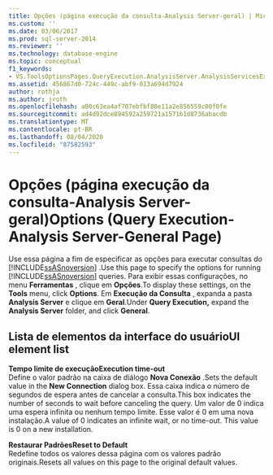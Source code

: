 ```yaml
---
title: Opções (página execução da consulta-Analysis Server-geral) | Microsoft Docs
ms.custom: ''
ms.date: 03/06/2017
ms.prod: sql-server-2014
ms.reviewer: ''
ms.technology: database-engine
ms.topic: conceptual
f1_keywords:
- VS.ToolsOptionsPages.QueryExecution.AnalysisServer.AnalysisServicesExecutionGeneral
ms.assetid: 456867d0-724c-449c-abf9-013a694d7924
author: rothja
ms.author: jroth
ms.openlocfilehash: a00c63ea4af707ebfbf88e11a2e856559c00f0fe
ms.sourcegitcommit: ad4d92dce894592a259721a1571b1d8736abacdb
ms.translationtype: MT
ms.contentlocale: pt-BR
ms.lasthandoff: 08/04/2020
ms.locfileid: "87582593"
---
```

# <a name="options-query-execution-analysis-server-general-page"></a><span data-ttu-id="fa6ed-102">Opções (página execução da consulta-Analysis Server-geral)</span><span class="sxs-lookup"><span data-stu-id="fa6ed-102">Options (Query Execution-Analysis Server-General Page)</span></span>
  <span data-ttu-id="fa6ed-103">Use essa página a fim de especificar as opções para executar consultas do [!INCLUDE[ssASnoversion](../includes/ssasnoversion-md.md)] .</span><span class="sxs-lookup"><span data-stu-id="fa6ed-103">Use this page to specify the options for running [!INCLUDE[ssASnoversion](../includes/ssasnoversion-md.md)] queries.</span></span> <span data-ttu-id="fa6ed-104">Para exibir essas configurações, no menu **Ferramentas** , clique em **Opções**.</span><span class="sxs-lookup"><span data-stu-id="fa6ed-104">To display these settings, on the **Tools** menu, click **Options**.</span></span> <span data-ttu-id="fa6ed-105">Em **Execução da Consulta** , expanda a pasta **Analysis Server** e clique em **Geral**.</span><span class="sxs-lookup"><span data-stu-id="fa6ed-105">Under **Query Execution,** expand the **Analysis Server** folder, and click **General**.</span></span>  
  
## <a name="ui-element-list"></a><span data-ttu-id="fa6ed-106">Lista de elementos da interface do usuário</span><span class="sxs-lookup"><span data-stu-id="fa6ed-106">UI element list</span></span>  
 <span data-ttu-id="fa6ed-107">**Tempo limite de execução**</span><span class="sxs-lookup"><span data-stu-id="fa6ed-107">**Execution time-out**</span></span>  
 <span data-ttu-id="fa6ed-108">Define o valor padrão na caixa de diálogo **Nova Conexão** .</span><span class="sxs-lookup"><span data-stu-id="fa6ed-108">Sets the default value in the **New Connection** dialog box.</span></span> <span data-ttu-id="fa6ed-109">Essa caixa indica o número de segundos de espera antes de cancelar a consulta.</span><span class="sxs-lookup"><span data-stu-id="fa6ed-109">This box indicates the number of seconds to wait before canceling the query.</span></span> <span data-ttu-id="fa6ed-110">Um valor de 0 indica uma espera infinita ou nenhum tempo limite. Esse valor é 0 em uma nova instalação.</span><span class="sxs-lookup"><span data-stu-id="fa6ed-110">A value of 0 indicates an infinite wait, or no time-out. This value is 0 on a new installation.</span></span>  
  
 <span data-ttu-id="fa6ed-111">**Restaurar Padrões**</span><span class="sxs-lookup"><span data-stu-id="fa6ed-111">**Reset to Default**</span></span>  
 <span data-ttu-id="fa6ed-112">Redefine todos os valores dessa página com os valores padrão originais.</span><span class="sxs-lookup"><span data-stu-id="fa6ed-112">Resets all values on this page to the original default values.</span></span>  
  
  
